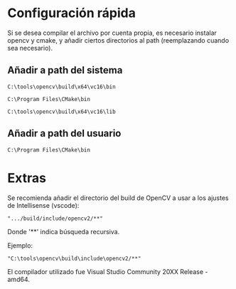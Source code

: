 # Configuración rápida

Si se desea compilar el archivo por cuenta propia, es necesario instalar opencv y cmake, y añadir ciertos directorios al path (reemplazando cuando sea necesario).

## Añadir a path del sistema

```
C:\tools\opencv\build\x64\vc16\bin
```

```
C:\Program Files\CMake\bin
```

```
C:\tools\opencv\build\x64\vc16\lib
```

## Añadir a path del usuario

```
C:\Program Files\CMake\bin
```

# Extras

Se recomienda añadir el directorio del build de OpenCV a usar a los ajustes de Intellisense (vscode):
```
".../build/include/opencv2/**"
```

Donde '**' indica búsqueda recursiva.

Ejemplo:
```
"C:\tools\opencv\build\include\opencv2/**"
```

El compilador utilizado fue Visual Studio Community 20XX Release - amd64.